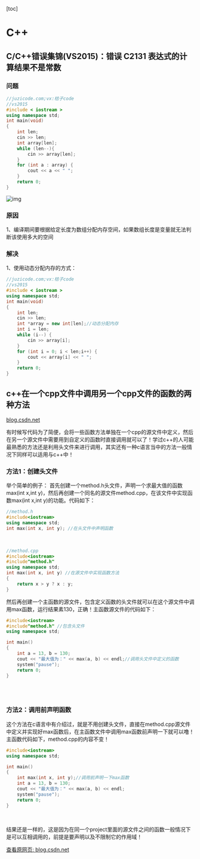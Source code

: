 [toc]

# C++

## C/C++错误集锦(VS2015)：错误 C2131 表达式的计算结果不是常数

### 问题

```c++
//juzicode.com;vx:桔子code 
//vs2015
#include < iostream >
using namespace std;
int main(void)
{
	int len;
	cin >> len;
	int array[len];
	while (len--){
		cin >> array[len];
	}
	for (int a : array) {
		cout << a << " ";
	}
	return 0;
}
```

![img](https://gitee.com/tianzhendong/img/raw/master//images/202202181643956.png)

### 原因

1、编译期间要根据给定长度为数组分配内存空间，如果数组长度是变量就无法判断该使用多大的空间

### 解决

1、使用动态分配内存的方式：

```c++
//juzicode.com;vx:桔子code 
//vs2015
#include < iostream >
using namespace std;
int main(void)
{
	int len;
	cin >> len;
	int *array = new int[len];//动态分配内存
	int i = len;
	while (i--) {
		cin >> array[i];
	}
	for (int i = 0; i < len;i++) {
		cout << array[i] << " ";
	}
	return 0;
}
```

## c++在一个cpp文件中调用另一个cpp文件的函数的两种方法

[blog.csdn.net](https://blog.csdn.net/weixin_43350361/article/details/106455331)

有时候写代码为了简便，会将一些函数方法单独在一个cpp的源文件中定义，然后在另一个源文件中需要用到自定义的函数时直接调用就可以了！学过c++的人可能最熟悉的方法还是利用头文件来进行调用，其实还有一种c语言当中的方法一般情况下同样可以适用与c++中！

### 方法1：创建头文件

举个简单的例子：
首先创建一个method.h头文件，声明一个求最大值的函数max(int x,int y)，然后再创建一个同名的源文件method.cpp，在该文件中实现函数max(int x,int y)的功能。代码如下：

```c++
//method.h
#include<iostream>
using namespace std;
int max(int x, int y); //在头文件中声明函数
```


​        

```c++
//method.cpp
#include<iostream>
#include"method.h"
using namespace std;
int max(int x, int y) //在源文件中实现函数方法
{
	return x > y ? x : y;
}
```

然后再创建一个主函数的源文件，包含定义函数的头文件就可以在这个源文件中调用max函数，运行结果素130，正确！主函数源文件的代码如下：

```c++
#include<iostream>
#include"method.h" //包含头文件
using namespace std;

int main()
{
	int a = 13, b = 130;
	cout << "最大值为：" << max(a, b) << endl;//调用头文件中定义的函数
	system("pause");
	return 0;
}
```


​        
​        

### 方法2：调用前声明函数

这个方法在c语言中有介绍过，就是不用创建头文件，直接在method.cpp源文件中定义并实现好max函数后，在主函数文件中调用max函数前声明一下就可以噜！主函数代码如下，method.cpp的内容不变！

```c++
#include<iostream>
using namespace std;

int main()
{
	int max(int x, int y);//调用前声明一下max函数
	int a = 13, b = 130;
	cout << "最大值为：" << max(a, b) << endl;
	system("pause");
	return 0;
}
```


​        ​        

结果还是一样的，这是因为在同一个project里面的源文件之间的函数一般情况下是可以互相调用的，前提是要声明以及不限制它的作用域！

 

[查看原网页: blog.csdn.net](https://blog.csdn.net/weixin_43350361/article/details/106455331)
